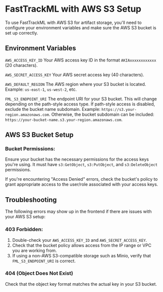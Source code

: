 # FastTrackML with AWS S3 Setup

To use FastTrackML with AWS S3 for artifact storage, you'll need to configure your environment variables and make sure the AWS S3 bucket is set up correctly.

## Environment Variables

`AWS_ACCESS_KEY_ID`
Your AWS access key ID in the format `AKIAxxxxxxxxxxxx` (20 characters).

`AWS_SECRET_ACCESS_KEY`
Your AWS secret access key (40 characters).

`AWS_DEFAULT_REGION`
The AWS region where your S3 bucket is located. Example: `us-east-1`, `us-west-2`, etc.

`FML_S3_ENDPOINT_URI`
The endpoint URI for your S3 bucket. This will change depending on the path-style access type. If path-style access is disabled, exclude the bucket name subdomain. Example: `https://s3.your-region.amazonaws.com`. Otherwise, the bucket subdomain can be included: `https://your-bucket-name.s3.your-region.amazonaws.com`.

## AWS S3 Bucket Setup

### Bucket Permissions:
Ensure your bucket has the necessary permissions for the access keys you're using. It must have `s3:GetObject`, `s3:PutObject`, and `s3:DeleteObject` permissions.

If you're encountering "Access Denied" errors, check the bucket's policy to grant appropriate access to the user/role associated with your access keys.

## Troubleshooting
The following errors may show up in the frontend if there are issues with your AWS S3 setup:

### 403 Forbidden:
1. Double-check your `AWS_ACCESS_KEY_ID` and `AWS_SECRET_ACCESS_KEY`.
2. Check that the bucket policy allows access from the IP range or VPC you are working from.
3. If using a non-AWS S3-compatible storage such as Minio, verify that `FML_S3_ENDPOINT_URI` is correct.

### 404 (Object Does Not Exist)
Check that the object key format matches the actual key in your S3 bucket.